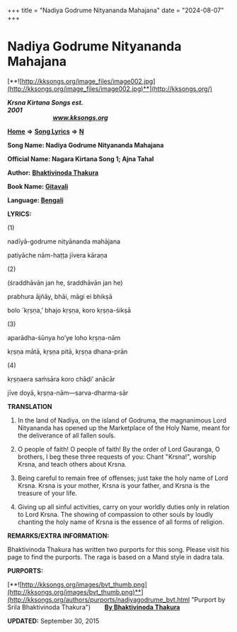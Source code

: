 +++
title = "Nadiya Godrume Nityananda Mahajana"
date = "2024-08-07"
+++

# Nadiya Godrume Nityananda Mahajana
[**![http://kksongs.org/image_files/image002.jpg](http://kksongs.org/image_files/image002.jpg)**](http://kksongs.org/)

**_Krsna Kirtana Songs est. 2001_**                                                                                                                                                 **_www.kksongs.org_**

**[Home](http://kksongs.org/)** **⇒** **[Song Lyrics](http://kksongs.org/lyrics.html)** **⇒** **[N](http://kksongs.org/songs/song_n.html)**

**Song Name: Nadiya Godrume Nityananda Mahajana**

**Official Name: Nagara Kirtana Song 1; Ajna Tahal**

**Author:** [**Bhaktivinoda Thakura**](http://kksongs.org/authors/list/bhaktivinoda.html)

**Book Name: [Gitavali](http://kksongs.org/authors/literature/gitavali.html)**

**Language: [Bengali](http://kksongs.org/language/list/bengali.html)**

**LYRICS:**

(1)

nadīyā-godrume nityānanda mahājana

patiyāche nām-haṭṭa jīvera kāraṇa

(2)

(śraddhāvān jan he, śraddhāvān jan he)

prabhura ājñāy, bhāi, māgi ei bhikṣā

bolo \`kṛṣṇa,’ bhajo kṛṣṇa, koro kṛṣṇa-śikṣā

(3)

aparādha-śūnya ho’ye loho kṛṣṇa-nām

kṛṣṇa mātā, kṛṣṇa pitā, kṛṣṇa dhana-prān

(4)

kṛṣṇaera saḿsāra koro chāḍi’ anācār

jīve doyā, kṛṣṇa-nām—sarva-dharma-sār

**TRANSLATION**

1) In the land of Nadiya, on the island of Godruma, the magnanimous Lord Nityananda has opened up the Marketplace of the Holy Name, meant for the deliverance of all fallen souls.

2) O people of faith! O people of faith! By the order of Lord Gauranga, O brothers, I beg these three requests of you: Chant "Krsna!", worship Krsna, and teach others about Krsna.

3) Being careful to remain free of offenses; just take the holy name of Lord Krsna. Krsna is your mother, Krsna is your father, and Krsna is the treasure of your life.

4) Giving up all sinful activities, carry on your worldly duties only in relation to Lord Krsna. The showing of compassion to other souls by loudly chanting the holy name of Krsna is the essence of all forms of religion.

**REMARKS/EXTRA INFORMATION:**

Bhaktivinoda Thakura has written two purports for this song. Please visit his page to find the purports. The raga is based on a Mand style in dadra tala.

**PURPORTS:**

[**![http://kksongs.org/images/bvt_thumb.png](http://kksongs.org/images/bvt_thumb.png)**](http://kksongs.org/authors/purports/nadiyagodrume_bvt.html "Purport by Srila Bhaktivinoda Thakura")        **[By Bhaktivinoda Thakura](http://kksongs.org/authors/purports/nadiyagodrume_bvt.html)**

**UPDATED:** September 30, 2015